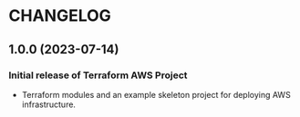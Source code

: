 # CHANGELOG

## 1.0.0 (2023-07-14)

### Initial release of Terraform AWS Project

* Terraform modules and an example skeleton project for deploying AWS infrastructure.
